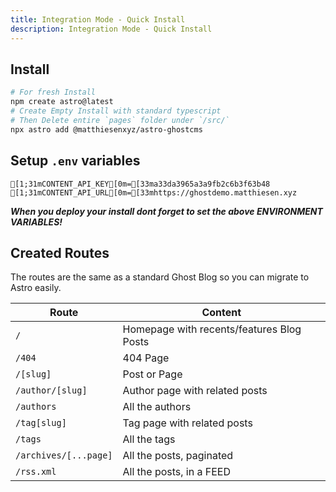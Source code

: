 ```yaml
---
title: Integration Mode - Quick Install
description: Integration Mode - Quick Install
---
```


## Install

```sh
# For fresh Install
npm create astro@latest
# Create Empty Install with standard typescript
# Then Delete entire `pages` folder under `/src/`
npx astro add @matthiesenxyz/astro-ghostcms
```

## Setup `.env` variables

```ansi frame="code" title=".env"
[1;31mCONTENT_API_KEY[0m=[33ma33da3965a3a9fb2c6b3f63b48
[1;31mCONTENT_API_URL[0m=[33mhttps://ghostdemo.matthiesen.xyz
```

***When you deploy your install dont forget to set the above ENVIRONMENT VARIABLES!***

## Created Routes

The routes are the same as a standard Ghost Blog so you can migrate to Astro easily.

| Route                 | Content                                   |
| --------------------- | ----------------------------------------- |
| `/`                   | Homepage with recents/features Blog Posts |
| `/404`                | 404 Page                                  |
| `/[slug]`             | Post or Page                              |
| `/author/[slug]`      | Author page with related posts            |
| `/authors`            | All the authors                           |
| `/tag[slug]`          | Tag page with related posts               |
| `/tags`               | All the tags                              |
| `/archives/[...page]` | All the posts, paginated                  |
| `/rss.xml`            | All the posts, in a FEED                  |
